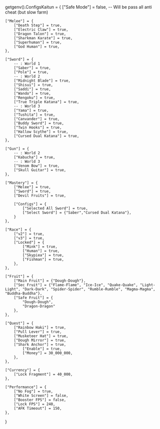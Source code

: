 getgenv().ConfigsKaitun = {
	["Safe Mode"] = false, -- Will be pass all anti cheat (but slow farm)
	
	["Melee"] = {
		["Death Step"] = true,
		["Electric Claw"] = true,
		["Dragon Talon"] = true,
		["Sharkman Karate"] = true,
		["Superhuman"] = true,
		["God Human"] = true,
	},

	["Sword"] = {
		-- : World 1
		["Saber"] = true,
		["Pole"] = true,
		-- : World 2
		["Midnight Blade"] = true,
		["Shisui"] = true,
		["Saddi"] = true,
		["Wando"] = true,
		["Rengoku"] = true,
		["True Triple Katana"] = true,
		-- : World 3
		["Yama"] = true,
		["Tushita"] = true,
		["Canvander"] = true,
		["Buddy Sword"] = true,
		["Twin Hooks"] = true,
		["Hallow Scythe"] = true,
		["Cursed Dual Katana"] = true,
	},

	["Gun"] = {
		-- : World 2
		["Kabucha"] = true,
		-- : World 3
		["Venom Bow"] = true,
		["Skull Guitar"] = true,
	},

	["Mastery"] = {
		["Melee"] = true,
		["Sword"] = true,
		["Devil Fruits"] = true,

		["Configs"] = {
			["Selected All Sword"] = true,
			["Select Sword"] = {"Saber","Cursed Dual Katana"},
		}
	},

	["Race"] = {
		["v2"] = true,
		["v3"] = true,
		["Locked"] = {
			["Mink"] = true,
			["Human"] = true,
			["Skypiea"] = true,
			["Fishman"] = true,
		},
	},

	["Fruit"] = {
		["Main Fruit"] = {"Dough-Dough"},
		["Sec Fruit"] = {"Flame-Flame", "Ice-Ice", "Quake-Quake", "Light-Light", "Dark-Dark", "Spider-Spider", "Rumble-Rumble", "Magma-Magma", "Buddha-Buddha"},
		["Safe Fruit"] = {
			"Dough-Dough",
			"Dragon-Dragon"
		},
	},

	["Quest"] = {
		["Rainbow Haki"] = true,
		["Pull Lever"] = true,
		["Musketeer Hat"] = true,
		["Dough Mirror"] = true,
		["Shark Anchor"] = true,
			["Enable"] = true,
			["Money"] = 30_000_000,
		},
	},

	["Currency"] = {
		["Lock Fragment"] = 40_000,
	},

	["Performance"] = {
        ["No Fog"] = true,
		["White Screen"] = false,
		["Booster FPS"] = false,
		["Lock FPS"] = 240,
		["AFK Timeout"] = 150,
	},
}
